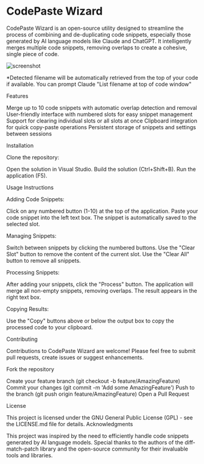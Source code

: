 # CodePaste Wizard

CodePaste Wizard is an open-source utility designed to streamline the process of combining and de-duplicating code snippets, especially those generated by AI language models like Claude and ChatGPT. It intelligently merges multiple code snippets, removing overlaps to create a cohesive, single piece of code.


![screenshot](https://github.com/user-attachments/assets/c4e780f1-6e93-4bbd-9a3e-744f3a6cb8f7)

*Detected filename will be automatically retrieved from the top of your code if available. You can prompt Claude "List filename at top of code window"

Features

Merge up to 10 code snippets with automatic overlap detection and removal
User-friendly interface with numbered slots for easy snippet management
Support for clearing individual slots or all slots at once
Clipboard integration for quick copy-paste operations
Persistent storage of snippets and settings between sessions

Installation

Clone the repository:

Open the solution in Visual Studio.
Build the solution (Ctrl+Shift+B).
Run the application (F5).

Usage Instructions

Adding Code Snippets:

Click on any numbered button (1-10) at the top of the application.
Paste your code snippet into the left text box.
The snippet is automatically saved to the selected slot.


Managing Snippets:

Switch between snippets by clicking the numbered buttons.
Use the "Clear Slot" button to remove the content of the current slot.
Use the "Clear All" button to remove all snippets.


Processing Snippets:

After adding your snippets, click the "Process" button.
The application will merge all non-empty snippets, removing overlaps.
The result appears in the right text box.


Copying Results:

Use the "Copy" buttons above or below the output box to copy the processed code to your clipboard.


Contributing

Contributions to CodePaste Wizard are welcome! Please feel free to submit pull requests, create issues or suggest enhancements.

Fork the repository

Create your feature branch (git checkout -b feature/AmazingFeature)
Commit your changes (git commit -m 'Add some AmazingFeature')
Push to the branch (git push origin feature/AmazingFeature)
Open a Pull Request

License

This project is licensed under the GNU General Public License (GPL) - see the LICENSE.md file for details.
Acknowledgments

This project was inspired by the need to efficiently handle code snippets generated by AI language models.
Special thanks to the authors of the diff-match-patch library and the open-source community for their invaluable tools and libraries.



